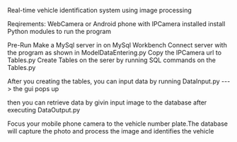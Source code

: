 Real-time vehicle identification system using image processing

Reqirements:
	WebCamera or Android phone with IPCamera installed
	install Python modules to run the program

Pre-Run
	Make a MySql server in on MySql Workbench
	Connect server with the program as shown in ModelDataEntering.py
	Copy the IPCamera url to Tables.py
	Create Tables on the serer by running SQL commands on the Tables.py

After you creating the tables, you can input data by running DataInput.py ---> the gui pops up

then you can retrieve data by givin input image to the database after executing DataOutput.py 

Focus your mobile phone camera to the vehicle number plate.The database will capture the photo
and process the image and identifies the vehicle
 


